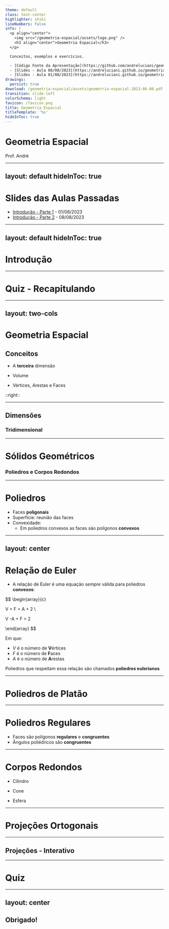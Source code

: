 ```yaml
---
theme: default
class: text-center
highlighter: shiki
lineNumbers: false
info: |
  <p align="center">
    <img src="/geometria-espacial/assets/logo.png" />
    <h3 align="center">Geometria Espacial</h3>
  </p>

  Conceitos, exemplos e exercícios.

  - [Código Fonte da Apresentação](https://github.com/andreluciani/geometria-espacial)
  - [Slides - Aula 08/08/2023](https://andreluciani.github.io/geometria-espacial/assets/geometria-espacial-2023-08-08.pdf)
  - [Slides - Aula 01/08/2023](https://andreluciani.github.io/geometria-espacial/assets/geometria-espacial-2023-08-01.pdf)
drawings:
  persist: true
download: /geometria-espacial/assets/geometria-espacial-2023-08-08.pdf
transition: slide-left
colorSchema: light
favicon: /favicon.png
title: Geometria Espacial
titleTemplate: '%s'
hideInToc: true
---
```


<DrauuConfig/>
<Logo />

# Geometria Espacial

Prof. André

<div class="abs-br m-6 flex gap-2">
  <a href="https://github.com/andreluciani/geometria-espacial" target="_blank" alt="Código Fonte (GitHub)"
    class="text-xl slidev-icon-btn opacity-50 !border-none !hover:text-white">
    <carbon-logo-github />
  </a>
  <a href="https://andreluciani.github.io/geometria-espacial/" target="_blank" alt="GitHub"
    class="text-xl slidev-icon-btn opacity-50 !border-none !hover:text-white">
    <octicon-link-16 />
  </a>
  <a href="https://andreluciani.github.io/geometria-espacial/assets/geometria-espacial-2023-08-08.pdf" target="_blank" alt="PDF"
    class="text-xl slidev-icon-btn opacity-50 !border-none !hover:text-white">
    <fa6-solid:file-pdf />
  </a>
</div>

---
layout: default
hideInToc: true
---

# Slides das Aulas Passadas

- [Introdução - Parte 1](/geometria-espacial/introducao-pt1) - 01/08/2023
- [Introdução - Parte 2](/geometria-espacial/introducao-pt2) - 08/08/2023

---
layout: default
hideInToc: true
---

# Introdução

<Toc maxDepth="1"></Toc>

---

# Quiz - Recapitulando

<Quiz questionsNumber=1 />

---
layout: two-cols
---

# Geometria Espacial

## Conceitos

<v-clicks>

- A **terceira** dimensão

- Volume

- Vértices, Arestas e Faces

</v-clicks>

::right::

<Solids />

---

## Dimensões

### Tridimensional

---

# Sólidos Geométricos

### Poliedros e Corpos Redondos

---

# Poliedros

- Faces **poligonais**
- Superfície: reunião das faces
- Convexidade:
    - Em poliedros convexos as faces são polígonos **convexos**

---
layout: center
---

# Relação de Euler

- A relação de Euler é uma equação _sempre_ válida para poliedros **convexos**:

$$
\begin{array}{c}

V + F = A + 2 \\

V -A + F = 2

\end{array}
$$

Em que:

- $V$ é o número de **V**értices
- $F$ é o número de **F**aces
- $A$ é o número de **A**restas

Poliedros que respeitam essa relação são chamados **poliedros eulerianos**

---

# Poliedros de Platão

<PlatonicSolids />

---

# Poliedros Regulares

- Faces são polígonos **regulares** e **congruentes**
- Ângulos poliédricos são **congruentes**

---

# Corpos Redondos

- Cilindro

- Cone

- Esfera

---

# Projeções Ortogonais

<Projections />

---

## Projeções - Interativo

<ProjectionsInteractive />

---

# Quiz

<Quiz questionsNumber=2 />

---
layout: center
---

## Obrigado!